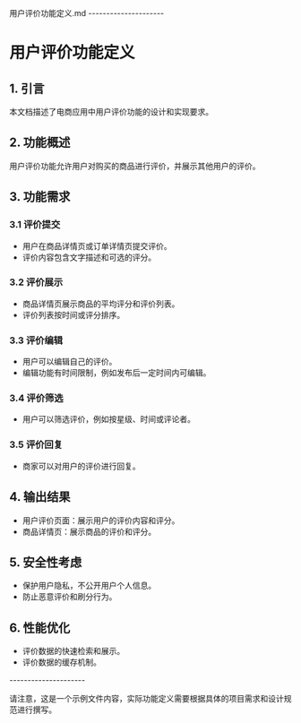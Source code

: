 用户评价功能定义.md
\---------------------

# 用户评价功能定义

## 1. 引言
本文档描述了电商应用中用户评价功能的设计和实现要求。

## 2. 功能概述
用户评价功能允许用户对购买的商品进行评价，并展示其他用户的评价。

## 3. 功能需求
### 3.1 评价提交
- 用户在商品详情页或订单详情页提交评价。
- 评价内容包含文字描述和可选的评分。

### 3.2 评价展示
- 商品详情页展示商品的平均评分和评价列表。
- 评价列表按时间或评分排序。

### 3.3 评价编辑
- 用户可以编辑自己的评价。
- 编辑功能有时间限制，例如发布后一定时间内可编辑。

### 3.4 评价筛选
- 用户可以筛选评价，例如按星级、时间或评论者。

### 3.5 评价回复
- 商家可以对用户的评价进行回复。

## 4. 输出结果
- 用户评价页面：展示用户的评价内容和评分。
- 商品详情页：展示商品的评价和评分。

## 5. 安全性考虑
- 保护用户隐私，不公开用户个人信息。
- 防止恶意评价和刷分行为。

## 6. 性能优化
- 评价数据的快速检索和展示。
- 评价数据的缓存机制。

\---------------------

请注意，这是一个示例文件内容，实际功能定义需要根据具体的项目需求和设计规范进行撰写。